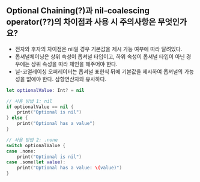 ## Optional Chaining(?)과 nil-coalescing operator(??)의 차이점과 사용 시 주의사항은 무엇인가요?
- 전자와 후자의 차이점은 nil일 경우 기본값을 제시 가능 여부에 따라 달려있다.
- 옵셔널체이닝은 상위 속성이 옵셔널 타입이고, 하위 속성이 옵셔널 타입이 아닌 경우에는 상위 속성을 따라 체인을 해주어야 한다.
- 닐-코얼레이싱 오퍼레이터는 옵셔널 표현식 뒤에 기본값을 제시하여 옵셔널의 가능성을 없애야 한다. 삼항연산자와 유사하다.

```swift
let optionalValue: Int? = nil

// 사용 방법 1: nil
if optionalValue == nil {
    print("Optional is nil")
} else {
    print("Optional has a value")
}

// 사용 방법 2: .none
switch optionalValue {
case .none:
    print("Optional is nil")
case .some(let value):
    print("Optional has a value: \(value)")
}
```